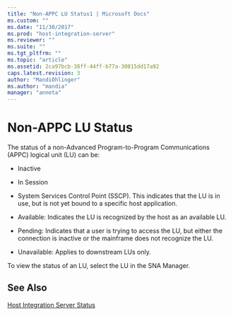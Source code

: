 ```yaml
---
title: "Non-APPC LU Status1 | Microsoft Docs"
ms.custom: ""
ms.date: "11/30/2017"
ms.prod: "host-integration-server"
ms.reviewer: ""
ms.suite: ""
ms.tgt_pltfrm: ""
ms.topic: "article"
ms.assetid: 2ca97bcb-38ff-44ff-b77a-30815dd17a92
caps.latest.revision: 3
author: "MandiOhlinger"
ms.author: "mandia"
manager: "anneta"
---
```

# Non-APPC LU Status
The status of a non-Advanced Program-to-Program Communications (APPC) logical unit (LU) can be:  
  
-   Inactive  
  
-   In Session  
  
-   System Services Control Point (SSCP). This indicates that the LU is in use, but is not yet bound to a specific host application.  
  
-   Available: Indicates the LU is recognized by the host as an available LU.  
  
-   Pending: Indicates that a user is trying to access the LU, but either the connection is inactive or the mainframe does not recognize the LU.  
  
-   Unavailable: Applies to downstream LUs only.  
  
 To view the status of an LU, select the LU in the SNA Manager.  
  
## See Also  
 [Host Integration Server Status](../core/host-integration-server-status1.md)